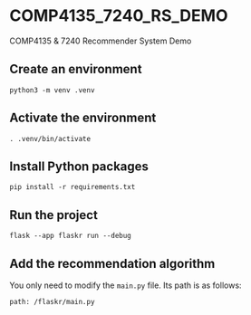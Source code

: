 # COMP4135_7240_RS_DEMO
COMP4135 &amp; 7240 Recommender System Demo

## Create an environment

```
python3 -m venv .venv
```

## Activate the environment

```
. .venv/bin/activate
```

## Install Python packages 

```
pip install -r requirements.txt
```

## Run the project
```
flask --app flaskr run --debug
```

## Add the recommendation algorithm
You only need to modify the `main.py` file. Its path is as follows:
```
path: /flaskr/main.py
```